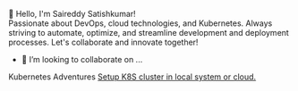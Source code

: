 👋 Hello, I'm Saireddy Satishkumar!  
Passionate about DevOps, cloud technologies, and Kubernetes. Always striving to automate, optimize, and streamline development and deployment processes. Let's collaborate and innovate together!

- 👯 I’m looking to collaborate on ...

Kubernetes Adventures
[Setup K8S cluster in local system or cloud.](https://github.com/saireddysatishkumar/K8S/tree/main/Minikube)
 
<!--
**saireddysatishkumar/saireddysatishkumar** is a ✨ _special_ ✨ repository because its `README.md` (this file) appears on your GitHub profile.

Here are some ideas to get you started:

- 🔭 I’m currently working on ...
- 🌱 I’m currently learning ...

- 🤔 I’m looking for help with ...
- 💬 Ask me about ...
- 📫 How to reach me: ...
- 😄 Pronouns: ...
- ⚡ Fun fact: ...
-->
